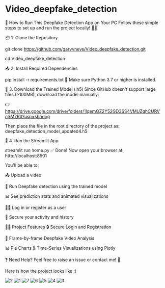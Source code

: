 # Video_deepfake_detection

🚀 How to Run This Deepfake Detection App on Your PC
Follow these simple steps to set up and run the project locally! 🧠🎥

📦 1. Clone the Repository

  git clone https://github.com/garvvneve/Video_deepfake_detection.git
  
  cd Video_deepfake_detection


📥 2. Install Required Dependencies

  pip install -r requirements.txt
  📌 Make sure Python 3.7 or higher is installed.

📁 3. Download the Trained Model (.h5)
  Since GitHub doesn't support large files (>100MB), download the model manually:
  
  👉 https://drive.google.com/drive/folders/1IqemQZ2Y52GD3SS4VMUZqhCURVnSM7R3?usp=sharing
  
  Then place the file in the root directory of the project as:
  deepfake_detection_model_updated4.h5

🚪 4. Run the Streamlit App

  streamlit run home.py
  ✅ Done! Now open your browser at:
  http://localhost:8501

You'll be able to:

  📤 Upload a video
  
  🧠 Run Deepfake detection using the trained model
  
  📊 See prediction stats and animated visualizations
  
  🧑‍💼 Log in or register as a user
  
  🔐 Secure your activity and history

👨‍💻 Project Features
  🔒 Secure Login and Registration
  
  🎥 Frame-by-frame Deepfake Video Analysis
  
  📊 Pie Charts & Time-Series Visualizations using Plotly


❓ Need Help?
Feel free to raise an issue or contact me! 💬


Here is how the project looks like :)


![2](https://github.com/user-attachments/assets/2c223f3a-38ad-41c9-8e76-e2c98a6ecdd7)
![1](https://github.com/user-attachments/assets/2ea385f1-d141-478f-a67f-74b67db45a1e)
![7](https://github.com/user-attachments/assets/478b39fb-12f0-426c-8526-25aff2765bba)
![6](https://github.com/user-attachments/assets/ffd40b03-cc4d-40a1-9f42-1e4556db1b26)
![5](https://github.com/user-attachments/assets/d3ec234c-148f-4e20-8588-93a4cfa36ddb)
![4](https://github.com/user-attachments/assets/254c48cc-30cc-4932-86e5-dbe0fb815300)
![3](https://github.com/user-attachments/assets/d9a87be1-00ec-4f60-b809-4bb6efea33ba)
